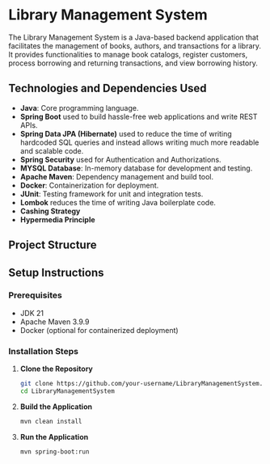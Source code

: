 # Library Management System

The Library Management System is a Java-based backend application that facilitates the management of books, authors, and transactions for a library. It provides functionalities to manage book catalogs, register customers, process borrowing and returning transactions, and view borrowing history.

## Technologies and Dependencies Used

- **Java**: Core programming language.
- **Spring Boot** used to build hassle-free web applications and write REST APIs.
- **Spring Data JPA (Hibernate)** used to reduce the time of writing hardcoded SQL queries and instead allows writing much more readable and scalable code.
- **Spring Security** used for Authentication and Authorizations.
- **MYSQL Database**: In-memory database for development and testing.
- **Apache Maven**: Dependency management and build tool.
- **Docker**: Containerization for deployment.
- **JUnit**: Testing framework for unit and integration tests.
- **Lombok** reduces the time of writing Java boilerplate code.
- **Cashing Strategy**
- **Hypermedia Principle**

## Project Structure

## Setup Instructions

### Prerequisites

- JDK 21
- Apache Maven 3.9.9
- Docker (optional for containerized deployment)

### Installation Steps

1. **Clone the Repository**
   ```bash
   git clone https://github.com/your-username/LibraryManagementSystem.git
   cd LibraryManagementSystem
2. **Build the Application**
   ```bash
   mvn clean install
3. **Run the Application**
   ```bash
   mvn spring-boot:run
